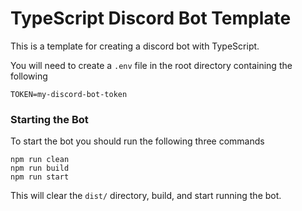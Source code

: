 # TypeScript Discord Bot Template

This is a template for creating a discord bot with TypeScript.

You will need to create a ```.env``` file in the root directory containing the following
```
TOKEN=my-discord-bot-token
```

### Starting the Bot

To start the bot you should run the following three commands
```
npm run clean
npm run build
npm run start
```
This will clear the ```dist/``` directory, build, and start running the bot. 
